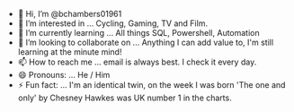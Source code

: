 - 👋 Hi, I’m @bchambers01961
- 👀 I’m interested in ... Cycling, Gaming, TV and Film.
- 🌱 I’m currently learning ... All things SQL, Powershell, Automation
- 💞️ I’m looking to collaborate on ... Anything I can add value to, I'm still learning at the minute mind!
- 📫 How to reach me ... email is always best. I check it every day.
- 😄 Pronouns: ... He / Him
- ⚡ Fun fact: ... I'm an identical twin, on the week I was born 'The one and only' by Chesney Hawkes was UK number 1 in the charts.

<!---
bchambers01961/bchambers01961 is a ✨ special ✨ repository because its `README.md` (this file) appears on your GitHub profile.
You can click the Preview link to take a look at your changes.
--->
